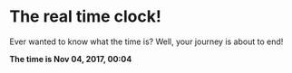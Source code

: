 # The real time clock!

Ever wanted to know what the time is? Well, your journey is about to end!

**The time is Nov 04, 2017, 00:04**